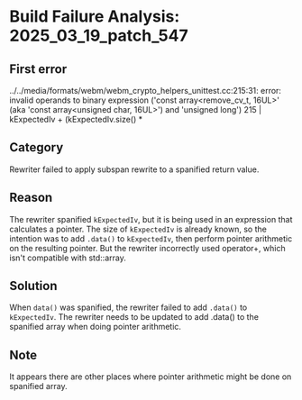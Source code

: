 # Build Failure Analysis: 2025_03_19_patch_547

## First error
../../media/formats/webm/webm_crypto_helpers_unittest.cc:215:31: error: invalid operands to binary expression ('const array<remove_cv_t<unsigned char>, 16UL>' (aka 'const array<unsigned char, 16UL>') and 'unsigned long')
  215 |                   kExpectedIv + (kExpectedIv.size() *

## Category
Rewriter failed to apply subspan rewrite to a spanified return value.

## Reason
The rewriter spanified `kExpectedIv`, but it is being used in an expression that calculates a pointer. The size of `kExpectedIv` is already known, so the intention was to add `.data()` to `kExpectedIv`, then perform pointer arithmetic on the resulting pointer. But the rewriter incorrectly used operator+, which isn't compatible with std::array.

## Solution
When `data()` was spanified, the rewriter failed to add `.data()` to `kExpectedIv`. The rewriter needs to be updated to add .data() to the spanified array when doing pointer arithmetic.

## Note
It appears there are other places where pointer arithmetic might be done on spanified array.